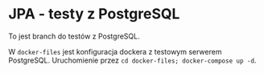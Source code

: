 # JPA - testy z PostgreSQL

To jest branch do testów z PostgreSQL.

W `docker-files` jest konfiguracja dockera z testowym serwerem PostgreSQL.
Uruchomienie przez `cd docker-files; docker-compose up -d`.
